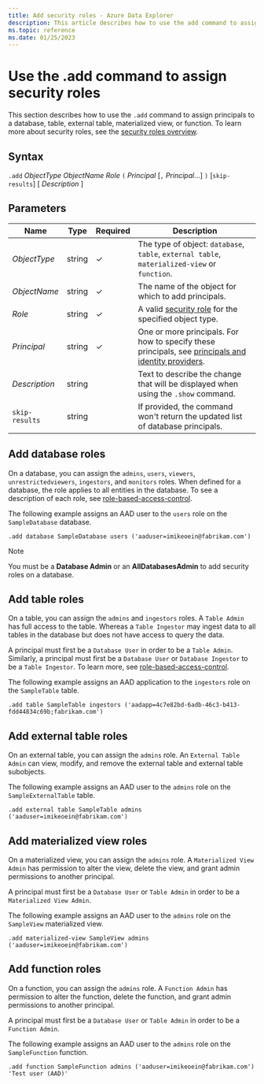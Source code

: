```yaml
---
title: Add security roles - Azure Data Explorer
description: This article describes how to use the add command to assign principals to a database, table, external table, materialized view, or function. in Azure Data Explorer.
ms.topic: reference
ms.date: 01/25/2023
---
```


# Use the .add command to assign security roles

This section describes how to use the `.add` command to assign principals to a database, table, external table, materialized view, or function. To learn more about security roles, see the [security roles overview](security-roles.md).

## Syntax

`.add` *ObjectType* *ObjectName* *Role* `(` *Principal* [`,` *Principal*...] `)` [`skip-results`] [ *Description* ]

## Parameters

|Name|Type|Required|Description|
|--|--|--|--|
| *ObjectType* | string | &check; | The type of object: `database`, `table`, `external table`, `materialized-view` or `function`.|
| *ObjectName* | string | &check; | The name of the object for which to add principals.|
| *Role* | string | &check; | A valid [security role](security-roles.md#security-roles) for the specified object type.|
| *Principal* | string | &check; | One or more principals. For how to specify these principals, see [principals and identity providers](./access-control/principals-and-identity-providers.md#examples-for-azure-ad-principals).|
| *Description* | string | | Text to describe the change that will be displayed when using the `.show` command.|
| `skip-results` | string | | If provided, the command won't return the updated list of database principals.|

## Add database roles

On a database, you can assign the `admins`, `users`, `viewers`, `unrestrictedviewers`, `ingestors`, and `monitors` roles. When defined for a database, the role applies to all entities in the database. To see a description of each role, see [role-based-access-control](access-control/role-based-access-control.md).

The following example assigns an AAD user to the `users` role on the `SampleDatabase` database.

```kusto
.add database SampleDatabase users ('aaduser=imikeoein@fabrikam.com')
```

> [!NOTE]
> You must be a **Database Admin** or an **AllDatabasesAdmin** to add security roles on a database.

## Add table roles

On a table, you can assign the `admins` and `ingestors` roles. A `Table Admin` has full access to the table. Whereas a `Table Ingestor` may ingest data to all tables in the database but does not have access to query the data.

A principal must first be a `Database User` in order to be a `Table Admin`. Similarly, a principal must first be a `Database User` or `Database Ingestor` to be a `Table Ingestor`. To learn more, see [role-based-access-control](access-control/role-based-access-control.md).

The following example assigns an AAD application to the `ingestors` role on the `SampleTable` table.

```kusto
.add table SampleTable ingestors ('aadapp=4c7e82bd-6adb-46c3-b413-fdd44834c69b;fabrikam.com')
```

## Add external table roles

On an external table, you can assign the `admins` role. An `External Table Admin` can view, modify, and remove the external table and external table subobjects.

The following example assigns an AAD user to the `admins` role on the `SampleExternalTable` table.

```kusto
.add external table SampleTable admins ('aaduser=imikeoein@fabrikam.com')
```

## Add materialized view roles

On a materialized view, you can assign the `admins` role. A `Materialized View Admin` has permission to alter the view, delete the view, and grant admin permissions to another principal.

A principal must first be a `Database User` or `Table Admin` in order to be a `Materialized View Admin`.

The following example assigns an AAD user to the `admins` role on the `SampleView` materialized view.

```kusto
.add materialized-view SampleView admins ('aaduser=imikeoein@fabrikam.com')
```

## Add function roles

On a function, you can assign the `admins` role. A `Function Admin` has permission to alter the function, delete the function, and grant admin permissions to another principal.

A principal must first be a `Database User` or `Table Admin` in order to be a `Function Admin`.

The following example assigns an AAD user to the `admins` role on the `SampleFunction` function.

```kusto
.add function SampleFunction admins ('aaduser=imikeoein@fabrikam.com') 'Test user (AAD)'
```
